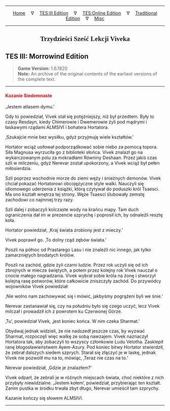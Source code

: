 
---

<!-- Jekyll Page Links -->

<center>
<a href="../../../../index.html">Home</a>
&emsp;&nabla;&emsp;
<a href="../../../index-tes3.html">TES:III Edition</a>
&emsp;&nabla;&emsp;
<a href="../../../index-teso.html">TES:Online Edition</a>
&emsp;&nabla;&emsp;
<a href="../../../index-traditional.html">Traditional Edition</a>
&emsp;&nabla;&emsp;
<a href="../../../index-misc.html">Misc</a>
</center>

<!-- Markdown Body Below: -->

---

<center>
<h2><span style="font-family:Georgia">Trzydzieści Sześć Lekcji Viveka</span></h2>
</center>

## TES III: Morrowind Edition

> __Game Version:__ 1.6.1820\
> __Note:__ An archive of the original contents of the earliest versions of the complete text.

---

#### <span style="color:red">Kazanie Siedemnaste</span>

‚Jestem atlasem dymu.’

Gdy to powiedział, Vivek stał się potężniejszy, niż był przedtem. Były to czasy Resdayn, kiedy Chimerowie i Dwemerowie żyli pod mądrymi i łaskawymi rządami ALMSIVI i bohatera Hortatora.

‚Szukajcie mnie bez wysiłku, gdyż przyjmuję wiele kształtów.’

Hortator wciąż usiłował podporządkować sobie niebo za pomocą topora. Siła Magnusa wyrzuciła go z biblioteki słońca. Vivek znalazł go na wykarczowanym polu za mokradłami Równiny Deshaan. Przez jakiś czas szli w milczeniu, gdyż Nerevar został upokorzony, a Vivek wciąż był pełen miłosierdzia.

Szli poprzez wschodnie morze do ziemi węży i śnieżnych demonów. Vivek chciał pokazać Hortatorowi obcojęzyczne style walki. Nauczyli się idiomowego uderzenia z książki, którą czytywał do poduszki król Tsaesci. Ma ono kształt wnętrza tej strony. Węże Tsaesci ślubowały zemstę zachodowi co najmniej trzy razy.

Szli dalej i zobaczyli kolczaste wody na krańcu mapy. Tam duch ograniczenia dał im w prezencie szprychę i poprosił ich, by odnaleźli resztę koła.

Hortator powiedział, ‚Kraj świata zrobiony jest z mieczy.’

Vivek poprawił go. ‚To dolny rząd zębów świata.’

Poszli na północ od Prastarego Lasu i nie znaleźli nic innego, jak tylko zamarzniętych brodatych królów.

Poszli na zachód, gdzie żyli czarni ludzie. Przez rok uczyli się od ich zbrojnych w miecze świętych, a potem przez kolejny rok Vivek nauczał o cnocie małego nagradzania. Vivek wybrał sobie króla na żonę i stworzył kolejną rasę potworów, które całkowicie zniszczyły zachód. Do przywódcy wojowników Vivek powiedział:

‚Nie wolno nam zachowywać się i mówić, jakbyśmy pogrążeni byli we śnie.’

Nerevar zastanawiał się, czy na południu było się czego uczyć, lecz Vivek milczał i prowadził ich z powrotem ku Czerwonej Górze.

‚Tu’, powiedział Vivek, ‚jest koniec końca. W nim czeka Sharmat.’

Obydwaj jednak widzieli, że nie nadszedł jeszcze czas, by wyzwać Sharmat, rozpoczęli więc walkę ze sobą nawzajem. Vivek naznaczył Hortatora tak, aby zobaczyli to wszyscy członkowie Ludu Velotha. Zasklepił ranę błogosławieństwem Ayem-Azury. Pod koniec bitwy Hortator stwierdził, że zebrał dalszych siedem szprych. Starał się złączyć je w laskę, jednak Vivek nie pozwolił mu na to, mówiąc, ‚Teraz nie czas na to.’

Nerevar powiedział, ‚Gdzie je znalazłem?’

Vivek odparł, że zebrali je w różnych miejscach świata, choć niektóre z nich przybyły niewidzialne. ‚Jestem kołem’, powiedział, przybierając ten kształt. Zanim pustka w środku trwała zbyt długo, Nerevar umieścił tam szprychy.

Kazanie kończy się słowem ALMSIVI.

---

